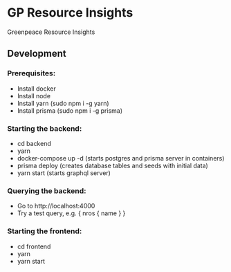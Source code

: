 # GP Resource Insights

Greenpeace Resource Insights

## Development

### Prerequisites:

- Install docker
- Install node
- Install yarn (sudo npm i -g yarn)
- Install prisma (sudo npm i -g prisma)

### Starting the backend:

- cd backend
- yarn
- docker-compose up -d (starts postgres and prisma server in containers)
- prisma deploy (creates database tables and seeds with initial data)
- yarn start (starts graphql server)

### Querying the backend:

- Go to http://localhost:4000
- Try a test query, e.g. { nros { name } }

### Starting the frontend:

- cd frontend
- yarn
- yarn start
